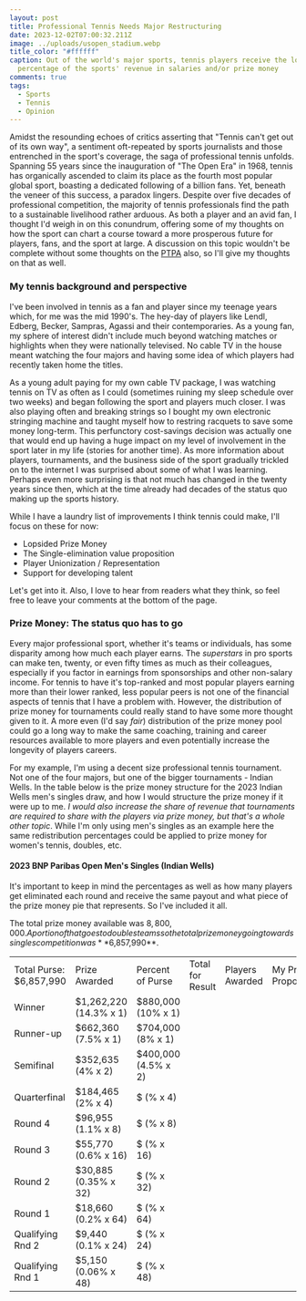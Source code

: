 ```yaml
---
layout: post
title: Professional Tennis Needs Major Restructuring
date: 2023-12-02T07:00:32.211Z
image: ../uploads/usopen_stadium.webp
title_color: "#ffffff"
caption: Out of the world's major sports, tennis players receive the lowest
  percentage of the sports' revenue in salaries and/or prize money
comments: true
tags:
  - Sports
  - Tennis
  - Opinion
---
```

Amidst the resounding echoes of critics asserting that "Tennis can't get out of its own way", a sentiment oft-repeated by sports journalists and those entrenched in the sport's coverage, the saga of professional tennis unfolds. Spanning 55 years since the inauguration of "The Open Era" in 1968, tennis has organically ascended to claim its place as the fourth most popular global sport, boasting a dedicated following of a billion fans. Yet, beneath the veneer of this success, a paradox lingers. Despite over five decades of professional competition, the majority of tennis professionals find the path to a sustainable livelihood rather arduous. As both a player and an avid fan, I thought I'd weigh in on this conundrum, offering some of my thoughts on how the sport can chart a course toward a more prosperous future for players, fans, and the sport at large. A discussion on this topic wouldn't be complete without some thoughts on the [PTPA](https://www.ptpaplayers.com/) also, so I'll give my thoughts on that as well.

### My tennis background and perspective

I've been involved in tennis as a fan and player since my teenage years which, for me was the mid 1990's. The hey-day of players like Lendl, Edberg, Becker, Sampras, Agassi and their contemporaries. As a young fan, my sphere of interest didn't include much beyond watching matches or highlights when they were nationally televised. No cable TV in the house meant watching the four majors and having some idea of which players had recently taken home the titles.

As a young adult paying for my own cable TV package, I was watching tennis on TV as often as I could (sometimes ruining my sleep schedule over two weeks) and began following the sport and players much closer. I was also playing often and breaking strings so I bought my own electronic stringing machine and taught myself how to restring racquets to save some money long-term. This perfunctory cost-savings decision was actually one that would end up having a huge impact on my level of involvement in the sport later in my life (stories for another time). As more information about players, tournaments, and the business side of the sport gradually trickled on to the internet I was surprised about some of what I was learning. Perhaps even more surprising is that not much has changed in the twenty years since then, which at the time already had decades of the status quo making up the sports history.

While I have a laundry list of improvements I think tennis could make, I'll focus on these for now:

* Lopsided Prize Money
* The Single-elimination value proposition
* Player Unionization / Representation
* Support for developing talent

Let's get into it. Also, I love to hear from readers what they think, so feel free to leave your comments at the bottom of the page.

### Prize Money: The status quo has to go

Every major professional sport, whether it's teams or individuals, has some disparity among how much each player earns. The *superstars* in pro sports can make ten, twenty, or even fifty times as much as their colleagues, especially if you factor in earnings from sponsorships and other non-salary income. For tennis to have it's top-ranked and most popular players earning more than their lower ranked, less popular peers is not one of the financial aspects of tennis that I have a problem with. However, the distribution of prize money for tournaments could really stand to have some more thought given to it. A more even (I'd say *fair*) distribution of the prize money pool could go a long way to make the same coaching, training and career resources available to more players and even potentially increase the longevity of players careers.

For my example, I'm using a decent size professional tennis tournament. Not one of the four majors, but one of the bigger tournaments - Indian Wells. In the table below is the prize money structure for the 2023 Indian Wells men's singles draw, and how I would structure the prize money if it were up to me. *I would also increase the share of revenue that tournaments are required to share with the players via prize money, but that's a whole other topic*. While I'm only using men's singles as an example here the same redistribution percentages could be applied to prize money for women's tennis, doubles, etc. 

#### 2023 BNP Paribas Open Men's Singles (Indian Wells)

It's important to keep in mind the percentages as well as how many players get eliminated each round and receive the same payout and what piece of the prize money pie that represents. So I've included it all.

The total prize money available was $8,800,000. A portion of that goes to doubles teams so the total prize money going towards singles competition was **$6,857,990**.

<table>
  <tbody>
    <tr>
      <td>Total Purse: $6,857,990</td>
      <td>Prize Awarded</td>
      <td>Percent of Purse</td>
      <td>Total for Result</td>
      <td>Players Awarded</td>
      <td>My Prize Proposal</td>
      <td>Percent of purse</td>
      <td>Total for Result</td>
    </tr>
    <tr>
      <td>Winner</td>
      <td>$1,262,220 (14.3% x 1)</td>
      <td>$880,000 (10% x 1)</td>
    </tr>
    <tr>
      <td>Runner-up</td>
      <td>$662,360 (7.5% x 1) </td>
      <td>$704,000 (8% x 1)</td>
    </tr>
    <tr>
      <td>Semifinal</td>
      <td>$352,635 (4% x 2)</td>
      <td>$400,000 (4.5% x 2)</td>
    </tr>
    <tr>
      <td>Quarterfinal</td>
      <td>$184,465 (2% x 4)</td>
      <td>$ (% x 4)</td>
    </tr>
    <tr>
      <td>Round 4</td>
      <td>$96,955 (1.1% x 8)</td>
      <td>$ (% x 8)</td>
    </tr>
    <tr>
      <td>Round 3</td>
      <td>$55,770 (0.6% x 16)</td>
      <td>$ (% x 16)</td>
    </tr>
    <tr>
      <td>Round 2</td>
      <td>$30,885 (0.35% x 32)</td>
      <td>$ (% x 32)</td>
    </tr>
    <tr>
      <td>Round 1</td>
      <td>$18,660 (0.2% x 64)</td>
      <td>$ (% x 64)</td>
    </tr>
    <tr>
      <td>Qualifying Rnd 2</td>
      <td>$9,440 (0.1% x 24)</td>
      <td>$ (% x 24)</td>
    </tr>
    <tr>
      <td>Qualifying Rnd 1</td>
      <td>$5,150 (0.06% x 48)</td>
      <td>$ (% x 48)</td>
    </tr>
  </tbody>
</table>